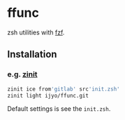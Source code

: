 # ffunc

zsh utilities with [fzf](https://github.com/junegunn/fzf).

## Installation

### e.g. [zinit](https://github.com/zdharma/zinit)

```zsh
zinit ice from'gitlab' src'init.zsh'
zinit light ijyo/ffunc.git
```

Default settings is see the `init.zsh`.
